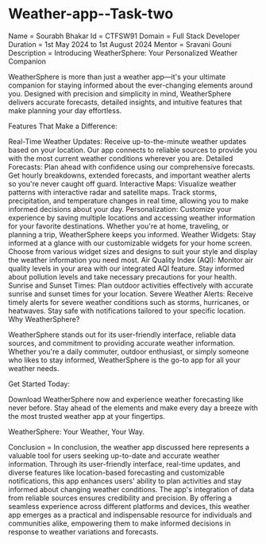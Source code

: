 # Weather-app--Task-two
Name = Sourabh Bhakar 
Id = CTFSW91
Domain = Full Stack Developer
Duration = 1st May 2024 to 1st August  2024
Mentor =  Sravani Gouni
Description  =    Introducing WeatherSphere: Your Personalized Weather Companion

WeatherSphere is more than just a weather app—it's your ultimate companion for staying informed about the ever-changing elements around you. Designed with precision and simplicity in mind, WeatherSphere delivers accurate forecasts, detailed insights, and intuitive features that make planning your day effortless.

Features That Make a Difference:

Real-Time Weather Updates: Receive up-to-the-minute weather updates based on your location. Our app connects to reliable sources to provide you with the most current weather conditions wherever you are.
Detailed Forecasts: Plan ahead with confidence using our comprehensive forecasts. Get hourly breakdowns, extended forecasts, and important weather alerts so you're never caught off guard.
Interactive Maps: Visualize weather patterns with interactive radar and satellite maps. Track storms, precipitation, and temperature changes in real time, allowing you to make informed decisions about your day.
Personalization: Customize your experience by saving multiple locations and accessing weather information for your favorite destinations. Whether you're at home, traveling, or planning a trip, WeatherSphere keeps you informed.
Weather Widgets: Stay informed at a glance with our customizable widgets for your home screen. Choose from various widget sizes and designs to suit your style and display the weather information you need most.
Air Quality Index (AQI): Monitor air quality levels in your area with our integrated AQI feature. Stay informed about pollution levels and take necessary precautions for your health.
Sunrise and Sunset Times: Plan outdoor activities effectively with accurate sunrise and sunset times for your location.
Severe Weather Alerts: Receive timely alerts for severe weather conditions such as storms, hurricanes, or heatwaves. Stay safe with notifications tailored to your specific location.
Why WeatherSphere?

WeatherSphere stands out for its user-friendly interface, reliable data sources, and commitment to providing accurate weather information. Whether you're a daily commuter, outdoor enthusiast, or simply someone who likes to stay informed, WeatherSphere is the go-to app for all your weather needs.

Get Started Today:

Download WeatherSphere now and experience weather forecasting like never before. Stay ahead of the elements and make every day a breeze with the most trusted weather app at your fingertips.

WeatherSphere: Your Weather, Your Way.


 Conclusion =
 In conclusion, the weather app discussed here represents a valuable tool for users seeking up-to-date and accurate weather information. Through its user-friendly interface, real-time updates, and diverse features like location-based forecasting and customizable notifications, this app enhances users' ability to plan activities and stay informed about changing weather conditions. The app's integration of data from reliable sources ensures credibility and precision. By offering a seamless experience across different platforms and devices, this weather app emerges as a practical and indispensable resource for individuals and communities alike, empowering them to make informed decisions in response to weather variations and forecasts.

